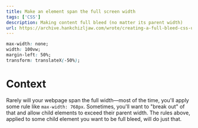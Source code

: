 ```yaml
---
title: Make an element span the full screen width
tags: ['CSS']
description: Making content full bleed (no matter its parent width)
url: https://archive.hankchizljaw.com/wrote/creating-a-full-bleed-css-utility/
---
```


```css
max-width: none;
width: 100vw;
margin-left: 50%;
transform: translateX(-50%);
```

# Context 

Rarely will your webpage span the full width—most of the time, you'll apply some rule like `max-width: 768px`. Sometimes, you'll want to "break out" of that and allow child elements to exceed their parent width. The rules above, applied to some child element you want to be full bleed, will do just that. 